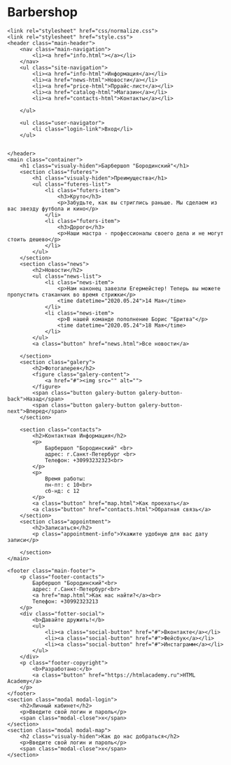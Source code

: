 # Barbershop
<!DOCTYPE html>
<html lang="en">

<head>
    <meta charset="UTF-8">
    <meta name="viewport" content="width=device-width, initial-scale=1.0">
    <title>Барбершоп</title>

    <link rel="stylesheet" href="css/normalize.css">
    <link rel="stylesheet" href="style.css">
    <header class="main-header">
        <nav class="main-navigation">
            <li><a href="info.html"></a></li>
        </nav>
        <ul class="site-navigation">
            <li><a href="info-html">Информация</a></li>
            <li><a href="news-html">Новости</a></li>
            <li><a href="price-html">Пррайс-лист</a></li>
            <li><a href="catalog-html">Магазин</a></li>
            <li><a href="contacts-html">Контакты</a></li>

        </ul>

        <ul class="user-navigator">
            <li class="login-link">Вход</li>
        </ul>


    </header>
    <main class="container">
        <h1 class="visualy-hiden">Барбершоп "Бородинский"</h1>
        <section class="futeres">
            <h1 class="visualy-hiden">Преимущества</h1>
            <ul class="futeres-list">
                <li class="futers-item">
                    <h3>Круто</h3>
                    <p>Забудьте, как вы стриглись раньше. Мы сделаем из вас звезду футбола и кино</p>
                </li>
                <li class="futers-item">
                    <h3>Дорого</h3>
                    <p>Наши мастра - профессионалы своего дела и не могут стоить дешево</p>
                </li>
            </ul>
        </section>
        <section class="news">
            <h2>Новости</h2>
            <ul class="news-list">
                <li class="news-item">
                    <p>Нам наконец завезли Егермейстер! Теперь вы можете пропустить стаканчик во время стрижки</p>
                    <time datetime="2020.05.24">14 Мая</time>
                </li>
                <li class="news-item">
                    <p>В нашей команде пополнение Борис "Бритва"</p>
                    <time datetime="2020.05.24">18 Мая</time>
                </li>
            </ul>
            <a class="button" href="news.html">Все новости</a>

        </section>
        <section class="galery">
            <h2>Фотогалерея</h2>
            <figure class="galery-content">
                <a href="#"><img src="" alt="">
            </figure>
            <span class="button galery-button galery-button-back">Назад</span>
            <span class="button galery-button galery-button-next">Вперед</span>
        </section>

        <section class="contacts">
            <h2>Контактная Информация</h2>
            <p>
                Барбершоп "Бородинский" <br>
                адрес: г.Санкт-Петербург <br>
                Телефон: +30993232323<br>
            </p>
            <p>
                Время работы:
                пн-пт: с 10<br>
                сб-нд: c 12
            </p>
            <a class="button" href="map.html">Как проехать</a>
            <a class="button" href="contacts.html">Обратная связь</a>
        </section>
        <section class="appointment">
            <h2>Записаться</h2>
            <p class="appointment-info">Укажите удобную для вас дату записи</p>

        </section>
    </main>

    <footer class="main-footer">
        <p class="footer-contacts">
            Барбершоп "Бородинский"<br>
            адрес: г.Санкт-Петербург<br>
            <a href="map.html">Как нас найти?</a><br>
            Телефон: +30992323213
        </p>
        <div class="fotter-social">
            <b>Давайте дружить!</b>
            <ul>
                <li><a class="social-button" href="#">Вконтакте</a></li>
                <li><a class="social-button" href="#">Фейсбук</a></li>
                <li><a class="social-button" href="#">Инстаграмм</a></li>               
            </ul>
        </div>
        <p class="footer-copyright">
            <b>Разработано:</b>
            <a class="button" href="https://htmlacademy.ru">HTML Academy</a>
        </p>
    </footer>
    <section class="modal modal-login">
        <h2>Личный кабинет</h2>
        <p>Введите свой логин и пароль</p>
        <span class="modal-close">x</span>
    </section>
    <section class="modal modal-map">
        <h2 class="visualy-hiden">Как до нас добраться</h2>
        <p>Введите свой логин и пароль</p>
        <span class="modal-close">x</span>
    </section>
</head>

<body>

</body>

</html>
